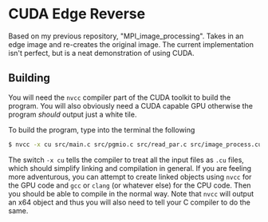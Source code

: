# CUDA Edge Reverse

Based on my previous repository, "MPI_image_processing". Takes in an edge image and re-creates the original image. The current implementation isn't perfect, but is a neat demonstration of using CUDA.

## Building

You will need the `nvcc` compiler part of the CUDA toolkit to build the program. You will also obviously need a CUDA capable GPU otherwise the program *should* output just a white tile.

To build the program, type into the terminal the following

```bash
$ nvcc -x cu src/main.c src/pgmio.c src/read_par.c src/image_process.cu -o edge_reverse
```

The switch `-x cu` tells the compiler to treat all the input files as `.cu` files, which should simplify linking and compilation in general. If you are feeling more adventurous, you can attempt to create linked objects using `nvcc` for the GPU code and `gcc` or `clang` (or whatever else) for the CPU code. Then you should be able to compile in the normal way. Note that `nvcc` will output an x64 object and thus you will also need to tell your C compiler to do the same.
